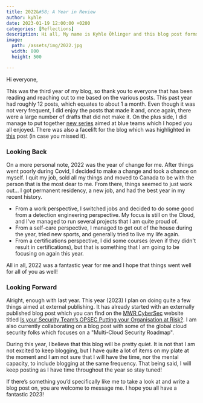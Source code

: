 ```yaml
---
title: 2022&#58; A Year in Review 
author: kyhle
date: 2023-01-19 12:00:00 +0200
categories: [Reflections]
description: Hi all, My name is Kyhle Öhlinger and this blog post forms part of my personal blog. If you enjoy any of the posts, feel free to reach out and let me know :) 
image:
  path: /assets/img/2022.jpg
  width: 800
  height: 500

---   
```



Hi everyone,

This was the third year of my blog, so thank you to everyone that has been reading and reaching out to me based on the various posts. This past year had roughly 12 posts, which equates to about 1 a month. Even though it was not very frequent, I did enjoy the posts that made it and, once again, there were a large number of drafts that did not make it. On the plus side, I did manage to put together [new series](https://ohlinger.co/categories/blue-team-series/) aimed at blue teams which I hoped you all enjoyed. There was also a facelift for the blog which was highlighted in [this](https://ohlinger.co/posts/site-redesign/) post (in case you missed it). 

### Looking Back

On a more personal note, 2022 was the year of change for me. After things went poorly during Covid, I decided to make a change and took a chance on myself. I quit my job, sold all my things and moved to Canada to be with the person that is the most dear to me. From there, things seemed to just work out... I got permanent residency, a new job, and had the best year in my recent history. 

* From a work perspective, I switched jobs and decided to do some good from a detection engineering perspective. My focus is still on the Cloud, and I've managed to run several projects that I am quite proud of. 
* From a self-care perspective, I managed to get out of the house during the year, tried new sports, and generally tried to live my life again. 
* From a certifications perspective, I did some courses (even if they didn't result in certifications), but that is something that I am going to be focusing on again this year.

All in all, 2022 was a fantastic year for me and I hope that things went well for all of you as well!


### Looking Forward

Alright, enough with last year. This year (2023) I plan on doing quite a few things aimed at external publishing. It has already started with an externally published blog post which you can find on the [MWR CyberSec](https://www.mwrcybersec.com/) website titled [Is your Security Team’s OPSEC Putting your Organisation at Risk?](https://www.mwrcybersec.com/is-your-security-teams-opsec-putting-your-organisation-at-risk). I am also currently collaborating on a blog post with some of the global cloud security folks which focuses on a "Multi-Cloud Security Roadmap". 


During this year, I believe that this blog will be pretty quiet. It is not that I am not excited to keep blogging, but I have quite a lot of items on my plate at the moment and I am not sure that I will have the time, nor the mental capacity, to include blogging at the same frequency. That being said, I will keep posting as I have time throughout the year so stay tuned!

If there’s something you’d specifically like me to take a look at and write a blog post on, you are welcome to message me. I hope you all have a fantastic 2023!